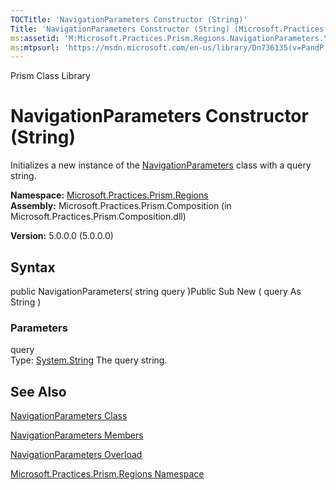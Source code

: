 ```yaml
---
TOCTitle: 'NavigationParameters Constructor (String)'
Title: 'NavigationParameters Constructor (String) (Microsoft.Practices.Prism.Regions)'
ms:assetid: 'M:Microsoft.Practices.Prism.Regions.NavigationParameters.\#ctor(System.String)'
ms:mtpsurl: 'https://msdn.microsoft.com/en-us/library/Dn736135(v=PandP.50)'
---
```


Prism Class Library

NavigationParameters Constructor (String)
=========================================

Initializes a new instance of the [NavigationParameters](https://msdn.microsoft.com/t:microsoft.practices.prism.regions.navigationparameters) class with a query string.

**Namespace:** [Microsoft.Practices.Prism.Regions](https://msdn.microsoft.com/n:microsoft.practices.prism.regions)
**Assembly:** Microsoft.Practices.Prism.Composition (in Microsoft.Practices.Prism.Composition.dll)

**Version:** 5.0.0.0 (5.0.0.0)

## Syntax


public NavigationParameters( string query )Public Sub New ( query As String )

### Parameters

query  
Type: [System.String](http://msdn.microsoft.com/en-us/library/s1wwdcbf)
The query string.

See Also
--------


[NavigationParameters Class](https://msdn.microsoft.com/t:microsoft.practices.prism.regions.navigationparameters)

[NavigationParameters Members](https://msdn.microsoft.com/allmembers.t:microsoft.practices.prism.regions.navigationparameters)

[NavigationParameters Overload](https://msdn.microsoft.com/overload:microsoft.practices.prism.regions.navigationparameters.)

[Microsoft.Practices.Prism.Regions Namespace](https://msdn.microsoft.com/n:microsoft.practices.prism.regions)
